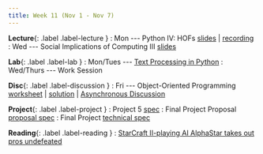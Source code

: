 ```yaml
---
title: Week 11 (Nov 1 - Nov 7)
---
```


**Lecture**{: .label .label-lecture }
: Mon --- Python IV: HOFs [slides](https://docs.google.com/presentation/d/16OSM5BNAxMYoFxV6qSr6hXv3u4-mlizaJxvbV7TMFg8/edit?usp=sharing) \| [recording](https://drive.google.com/file/d/1wYlimxvN1q80BDUQwneY4KerLzFhGMjJ/view?usp=sharing)
: Wed --- Social Implications of Computing III [slides](https://docs.google.com/presentation/d/1lPnvDf2ZOmJ-m5J47Jzfr4XstSZvsNo3s_dVu_g1coo/edit#slide=id.gfd4ea4b773_0_3)

**Lab**{: .label .label-lab }
: Mon/Tues --- [Text Processing in Python](https://beautyjoy.github.io/bjc-r/topic/topic.html?topic=berkeley_bjc/python/besides-blocks-text-processing.topic&course=cs10_fa21.html&novideo&noreading&noassignment)
: Wed/Thurs --- Work Session

**Disc**{: .label .label-discussion }
: Fri --- Object-Oriented Programming [worksheet](https://drive.google.com/file/d/1E0yUclFOdEPJ9YqoVBeS12EYvGazkxh0/view?usp=sharing) \| [solution](https://drive.google.com/file/d/1rxcSCU-DBTZzaB2vpGTuQo4K3IoLxwq9/view?usp=sharing) \| [Asynchronous Discussion](https://youtube.com/playlist?list=PLMsOuq00L119gT9H7QQD02YBD0yWoVrGQ)


**Project**{: .label .label-project }
: Project 5 [spec](https://docs.google.com/document/d/1nHnTSObWqpzZ4vdkOfYjfTUGmkqYSM3RFUapD7HsLDY/edit)
: Final Project Proposal [proposal spec](https://docs.google.com/document/d/1FT18xQS9cR_WRSRUBcEy573ZXSXYOfGYh9f8teWCqoM/edit)
: Final Project [technical spec](https://docs.google.com/document/d/1gqotZyurqKEqZH4p31VfnbfgS2aw7TjqhQNnXlO31Ag/edit)

**Reading**{: .label .label-reading }
: [StarCraft II-playing AI AlphaStar takes out pros undefeated](https://techcrunch.com/2019/01/24/starcraft-ii-playing-ai-alphastar-takes-out-pros-undefeated/)
